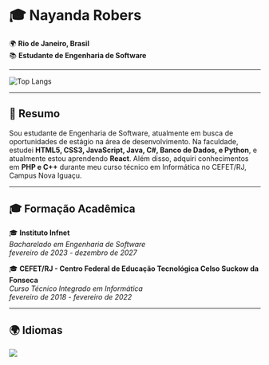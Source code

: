 # 🎓 **Nayanda Robers** 

🌍 **Rio de Janeiro, Brasil**  
📚 **Estudante de Engenharia de Software**

---

![Top Langs](https://github-readme-stats.vercel.app/api/top-langs?username=n4y4nd4&langs_count=6&layout=compact)

---

## 🎯 **Resumo**

Sou estudante de Engenharia de Software, atualmente em busca de oportunidades de estágio na área de desenvolvimento. Na faculdade, estudei **HTML5, CSS3, JavaScript, Java, C#, Banco de Dados, e Python**, e atualmente estou aprendendo **React**. Além disso, adquiri conhecimentos em **PHP e C++** durante meu curso técnico em Informática no CEFET/RJ, Campus Nova Iguaçu.

---

## 🎓 **Formação Acadêmica**

🎓 **Instituto Infnet**  
*Bacharelado em Engenharia de Software*  
*fevereiro de 2023 - dezembro de 2027*

🎓 **CEFET/RJ - Centro Federal de Educação Tecnológica Celso Suckow da Fonseca**  
*Curso Técnico Integrado em Informática*  
*fevereiro de 2018 - fevereiro de 2022*

---

## 🌍 **Idiomas**

<div align="left">
  
  <img src="https://img.shields.io/badge/Ingl%C3%AAs-Full%20Professional-007396?style=for-the-badge&logo=language&logoColor=white" />

</div>

